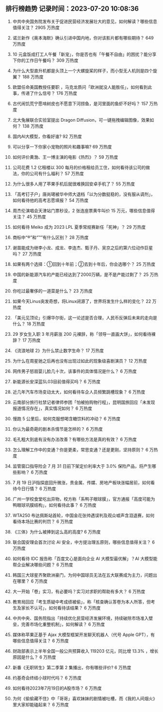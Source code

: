 
## 排行榜趋势 记录时间：2023-07-20 10:08:36
  
  1. 中共中央国务院发布关于促进民营经济发展壮大的意见，如何解读？哪些信息值得关注？ 2905 万热度
    
  2. 诺兰新作《奥本海默》确认引进中国内地，你对该影片都有哪些期待？ 649 万热度
    
  3. 10 元盒饭成打工人午餐「新宠」，你是否也有「午餐不自由」的困扰？能分享下你的工作日午餐吗？ 309 万热度
    
  4. 为什么大型直升机都是头顶上一个大螺旋桨的样子，而小型无人机则是四个旋翼？ 188 万热度
    
  5. 欧盟任命美国教授任要职 ，马克龙质问「欧洲就没人能胜任」，如何看到此事，传递了什么信号？ 176 万热度
    
  6. 古代闹饥荒宁愿啃树皮也不愿意下河捞鱼，是河里面的鱼虾不好吗？ 157 万热度
    
  7. 北大兔展联合实验室提出 Dragon Diffusion，可一键拖拽编辑图像，效果如何？ 138 万热度
    
  8. 国内AI大模型，你看好谁? 92 万热度
    
  9. 可以分享一下你家小宠物的照片和趣事嘛? 69 万热度
    
  10. 如何评价黄渤、王一博主演的电影《热烈》？ 59 万热度
    
  11. 公司花费 1.2 亿租楼以 300 每月的价格租给员工住，如何看待该公司的做法，你的公司有什么福利？ 57 万热度
    
  12. 为什么很多人用了苹果手机后就很难换回安卓手机了？ 55 万热度
    
  13. 「高考钉子户」唐尚珺被华中师大退档「以为分数挺稳的，没有服从调剂」，如何看待他的高考志愿填报？ 54 万热度
    
  14. 周杰伦演唱会天津站门票秒没，2 张连座票黄牛叫价 15 万元，哪些信息值得关注？ 45 万热度
    
  15. 如何看待 Meiko 成为 2023 LPL 夏季常规赛新任「死神」？ 29 万热度
    
  16. 商标中“®”和“™”有什么区别？ 28 万热度
    
  17. 谢苗能成为继李小龙、成龙、李连杰、甄子丹、吴京之后的第六位动作巨星吗？ 27 万热度
    
  18. 如果有两个选择：①回到十年前；②去到十年后，你会选哪个？ 25 万热度
    
  19. 中国的新能源汽车的产能已经达到了2000万辆，是不是产能过剩了？ 25 万热度
    
  20. 你吃过最奢侈的一道菜是什么？ 23 万热度
    
  21. 如果今天Linus突发奇想，将Linux闭源了，世界将发生什么样的变化？ 22 万热度
    
  22. 「美元见顶论」引爆华尔街，这一论述是否合理，人民币反弹后未来的走向是什么？ 18 万热度
    
  23. 29 岁女生入职 3 年月薪涨 200 元裸辞，称「领导一直画大饼」，如何看待裸辞？ 17 万热度
    
  24. 《流浪地球 2》为什么禁止数字生命？ 17 万热度
    
  25. 为什么在周星驰之后再也没有出现过如此的现象级喜剧演员？ 12 万热度
    
  26. 网传男子怒扇婴儿脸几十次，该事件的具体情况是什么？ 6 万热度
    
  27. 新能源长安深蓝SL03目前值得买吗？ 6 万热度
    
  28. 近几年汽车市场变动太大，如何看待车企人员频繁跳槽现象？ 6 万热度
    
  29. 云南部分旅行社禁记者律师参团「怕被拍购物行程」，昆明国旅回应「未发现报道情况存在」，真实情况如何？ 6 万热度
    
  30. 慢跑 5 公里后，如何克服想喝含糖饮料的冲动？ 6 万热度
    
  31. 你认为最奇葩的剧本杀情节是怎样的？ 6 万热度
    
  32. 毛孔粗大到底有没有办法改善？有哪些方法是真的有效？ 6 万热度
    
  33. 怎么理解工作中的变通？你是更柔，常思变通？还是更刚，坚持原则？ 6 万热度
    
  34. 监管窗口指导险企 7 月 31 日前下架定价利率大于 3.0% 保险产品，将产生哪些影响？ 6 万热度
    
  35. 7 月 19 日沪指探底回升微涨，贵金属、传媒、房地产板块涨幅居前，如何看待今日行情？ 6 万热度
    
  36. 广州一学校食堂吃出异物，校方称「系鸭子眼球膜」，官方通报「高度可能为鸭眼球巩膜结构」，如何看待此事？ 6 万热度
    
  37. WTA250 布达佩斯站首轮，中国金花张帅遇误判及观众嘘声含泪退赛，如何看待本场比赛的判罚？ 6 万热度
    
  38. 《三体》为什么被捧到这么高的高度? 6 万热度
    
  39. 联合国安理会首次讨论 AI 安全，中方提治理五原则，哪些信息值得关注？ 6 万热度
    
  40. 如何看待 IDC 报告称「百度文心是面向企业 AI 大模型最优解」？AI 大模型能帮企业解决哪些问题？ 6 万热度
    
  41. 韩国三大球星齐聚欧洲豪门，为何中国球员无法在五大联赛成为主力，问题出在哪里？ 6 万热度
    
  42. 大一开始「卷」实习，有必要吗？实习对求职的帮助有多大？ 6 万热度
    
  43. 教育局回应「考生质疑中考成绩被偷」，称「核查确认答卷为本人所答，但考生及家长不认可」，如何看待该结果？ 6 万热度
    
  44. 中共中央、国务院指出「持续优化民营经济发展环境，持续破除市场准入壁垒，完善市场化重整机制」，如何解读？ 6 万热度
    
  45. 媒体称苹果正基于 Ajax 大模型框架开发聊天机器人（代号 Apple GPT），有哪些信息值得关注？ 6 万热度
    
  46. 财政部表示上半年全国一般公共预算收入 119203 亿元，同比增 13.3% ，增长原因是什么？ 6 万热度
    
  47. 新番《无职转生》第二季第 2 集播出，你有哪些评价? 6 万热度
    
  48. 约基奇会终结小球时代吗？ 6 万热度
    
  49. 如何看待2023年7月19日的A股市场？ 6 万热度
    
  50. 为何《偷偷藏不住》中「哥哥」喜欢妹妹的剧情被吐槽，而《我的人间烟火》里大家却能磕起来？ 6 万热度
    